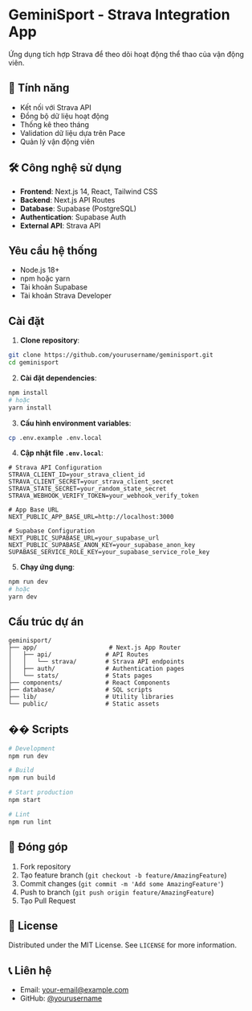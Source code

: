 # GeminiSport - Strava Integration App

Ứng dụng tích hợp Strava để theo dõi hoạt động thể thao của vận động viên.

## 🚀 Tính năng

- Kết nối với Strava API
- Đồng bộ dữ liệu hoạt động
- Thống kê theo tháng
- Validation dữ liệu dựa trên Pace
- Quản lý vận động viên

## 🛠️ Công nghệ sử dụng

- **Frontend**: Next.js 14, React, Tailwind CSS
- **Backend**: Next.js API Routes
- **Database**: Supabase (PostgreSQL)
- **Authentication**: Supabase Auth
- **External API**: Strava API

##  Yêu cầu hệ thống

- Node.js 18+ 
- npm hoặc yarn
- Tài khoản Supabase
- Tài khoản Strava Developer

##  Cài đặt

1. **Clone repository**:
```bash
git clone https://github.com/yourusername/geminisport.git
cd geminisport
```

2. **Cài đặt dependencies**:
```bash
npm install
# hoặc
yarn install
```

3. **Cấu hình environment variables**:
```bash
cp .env.example .env.local
```

4. **Cập nhật file `.env.local`**:
```env
# Strava API Configuration
STRAVA_CLIENT_ID=your_strava_client_id
STRAVA_CLIENT_SECRET=your_strava_client_secret
STRAVA_STATE_SECRET=your_random_state_secret
STRAVA_WEBHOOK_VERIFY_TOKEN=your_webhook_verify_token

# App Base URL
NEXT_PUBLIC_APP_BASE_URL=http://localhost:3000

# Supabase Configuration
NEXT_PUBLIC_SUPABASE_URL=your_supabase_url
NEXT_PUBLIC_SUPABASE_ANON_KEY=your_supabase_anon_key
SUPABASE_SERVICE_ROLE_KEY=your_supabase_service_role_key
```

5. **Chạy ứng dụng**:
```bash
npm run dev
# hoặc
yarn dev
```

##  Cấu trúc dự án

```
geminisport/
├── app/                    # Next.js App Router
│   ├── api/               # API Routes
│   │   └── strava/        # Strava API endpoints
│   ├── auth/              # Authentication pages
│   └── stats/             # Stats pages
├── components/            # React Components
├── database/              # SQL scripts
├── lib/                   # Utility libraries
└── public/                # Static assets
```

## �� Scripts

```bash
# Development
npm run dev

# Build
npm run build

# Start production
npm start

# Lint
npm run lint
```

## 🤝 Đóng góp

1. Fork repository
2. Tạo feature branch (`git checkout -b feature/AmazingFeature`)
3. Commit changes (`git commit -m 'Add some AmazingFeature'`)
4. Push to branch (`git push origin feature/AmazingFeature`)
5. Tạo Pull Request

## 📄 License

Distributed under the MIT License. See `LICENSE` for more information.

## 📞 Liên hệ

- Email: your-email@example.com
- GitHub: [@yourusername](https://github.com/yourusername)
